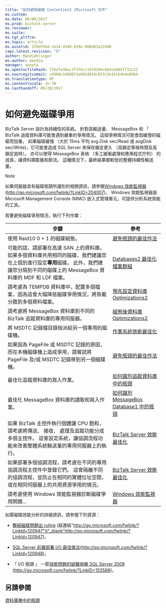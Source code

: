 ```yaml
---
title: "如何避免磁碟 Contention2 |Microsoft 文件"
ms.custom: 
ms.date: 06/08/2017
ms.prod: biztalk-server
ms.reviewer: 
ms.suite: 
ms.tgt_pltfrm: 
ms.topic: article
ms.assetid: 37bdf6bd-cb34-4540-819e-908d83a22d40
caps.latest.revision: "9"
author: MandiOhlinger
ms.author: mandia
manager: anneta
ms.openlocfilehash: f7be7a38ac3f3f6cc1d7d266c664cbb85f731c22
ms.sourcegitcommit: cb908c540d8f1a692d01dc8f313e16cb4b4e696d
ms.translationtype: MT
ms.contentlocale: zh-TW
ms.lasthandoff: 09/20/2017
---
```

# <a name="how-to-avoid-disk-contention"></a>如何避免磁碟爭用
BizTalk Server 設計為持續性的系統。 針對高輸送量、 MessageBox 和 「 BizTalk 追蹤資料庫可能會遇到嚴重的爭用情況。 這個爭用情況可能會因緩慢的磁碟而加重。 如果磁碟緩慢 （大於 15ms 平均 avg.Disk sec/Read 或 avgDisk sec/Write)，它可能會造成 SQL Server 來保存鎖定更久 （高鎖定等候時間及高鎖定逾時）。 亦可以使得 MessageBox 表格 （多工緩衝處理和應用程式佇列） 的成長，讓資料庫膨脹和節流。 這種情況下，最終結果都較低的整體持續性輸送量。  
  
> [!NOTE]  
>  如果伺服器具有磁碟瓶頸所識別的相關資訊，請參閱[Windows 效能監視器](http://go.microsoft.com/fwlink/?LinkID=204007)(http://go.microsoft.com/fwlink/?LinkID=204007)。 Windows 效能監視器是 Microsoft Management Console (MMC) 嵌入式管理單元，可提供分析系統效能的工具。  
  
 若要避免磁碟爭用情況，執行下列作業：  
  
|步驟|參考|  
|-----------|---------------|  
|使用 Raid10 0 + 1 的磁碟組態。|[避免瓶頸的最佳作法](../technical-guides/best-practices-for-avoiding-bottlenecks.md)|  
|可能的話，請部署在高速 SAN 上的資料庫。 如果多個資料庫共用相同的磁碟，我們建議您在上個別進行設定**專用**磁碟。 此外，我們建議您分隔到不同的磁碟上的 MessageBox 資料庫的 MDF 和 LDF 檔案。|[Databases2 最佳化檔案群組](../technical-guides/optimizing-filegroups-for-the-databases2.md)|  
|請考慮為 TEMPDB 資料庫中，配置多個檔案，因為這會大幅降低磁碟爭用情況，將負載分散到多個資料檔案。|[預先設定資料庫 Optimizations2](../technical-guides/pre-configuration-database-optimizations2.md)|  
|請考慮將 MessageBox 資料庫到不同的 BizTalk 追蹤資料庫的專用伺服器。|[組態後資料庫 Optimizations2](../technical-guides/post-configuration-database-optimizations2.md)|  
|將 MSDTC 記錄檔目錄指派給另一個專用的磁碟機。|[作業系統效能最佳化](../technical-guides/optimizing-operating-system-performance.md)|  
|如果因為 PageFile 或 MSDTC 記錄的原因，而在本機磁碟機上造成爭用，請嘗試將 PageFile 及/或 MSDTC 記錄移到另一個磁碟機。|[避免瓶頸的最佳作法](../technical-guides/best-practices-for-avoiding-bottlenecks.md)|  
|最佳化追蹤資料庫的寫入作業。|[如何識別追蹤資料庫中的瓶頸](../technical-guides/how-to-identify-bottlenecks-in-the-tracking-database.md)|  
|最佳化 MessageBox 資料庫的讀取和寫入作業。|[如何識別 MessageBox Database1 中的瓶頸](../technical-guides/how-to-identify-bottlenecks-in-the-messagebox-database1.md)|  
|如果 BizTalk 主控件執行個體讓 CPU 飽和，請考慮將傳送、 接收、 處理及追蹤功能分成多個主控件。 這會設定系統，讓協調流程功能來改善整體系統輸送量的專用伺服器上的執行。|[BizTalk Server 效能最佳化](../technical-guides/optimizing-biztalk-server-performance.md)|  
|如果部署多個協調流程，請考慮在不同的專用協調流程主控件中登錄它們。 這會隔離不同的協調流程，並防止在相同的實體位址空間，或在相同伺服器上的共用資源爭用的情況。|[BizTalk Server 效能最佳化](../technical-guides/optimizing-biztalk-server-performance.md)|  
|請考慮使用 Windows 效能監視器診斷磁碟爭用問題...|[Windows 效能監視器](http://go.microsoft.com/fwlink/?LinkID=204007)|  
  
 如需磁碟效能分析的詳細資訊，請參閱下列資源：  
  
-   [繫結磁碟問題出 ruling](http://go.microsoft.com/fwlink/?LinkId=120947) (超連結"http://go.microsoft.com/fwlink/?LinkId=120947"\t"_blank"http://go.microsoft.com/fwlink/?LinkId=120947)。  
  
-   [SQL Server 前置部署 I/O 最佳做法](http://go.microsoft.com/fwlink/?LinkId=120948)(http://go.microsoft.com/fwlink/?LinkId=120948)。  
  
-   「 I/O 瓶頸 」 一節[效能問題的疑難排解 SQL Server 2008](http://go.microsoft.com/fwlink/?LinkID=153586) (http://go.microsoft.com/fwlink/?LinkID=153586)。  
  
## <a name="see-also"></a>另請參閱  
 [資料庫層中的瓶頸](../technical-guides/bottlenecks-in-the-database-tier.md)